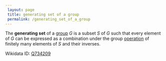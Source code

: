 ```yaml
---
 layout: page
 title: generating set of a group
 permalink: /generating_set_of_a_group
---
```

The **generating set** of a [group](https://defsmath.github.io/DefsMath/group) $G$ is a subset $S$ of $G$ such that every element of $G$ can be expressed as a combination under the group [operation](https://defsmath.github.io/DefsMath/binary_operation) of finitely many elements of $S$ and their inverses.

Wikidata ID: [Q734209](https://www.wikidata.org/wiki/Q734209)